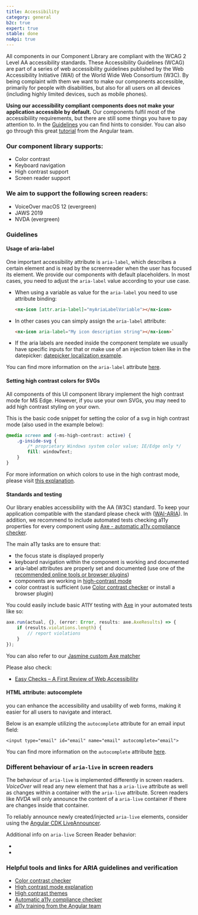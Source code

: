 ```yaml
---
title: Accessibility
category: general
b2c: true
expert: true
stable: done
noApi: true
---
```


All components in our Component Library are compliant with the WCAG 2 Level AA accessibility standards. These Accessibility Guidelines (WCAG) are part of a series of web accessibility guidelines published by the Web Accessibility Initiative (WAI) of the World Wide Web Consortium (W3C). By being complaint with them we want to make our components accessible, primarily for people with disabilities, but also for all users on all devices (including highly limited devices, such as mobile phones).

**Using our accessibility compliant components does not make your application accessible by default.** Our components fulfil most of the accessibiility requirements, but there are still some things you have to pay attention to. In the [Guidelines](./documentation/accessibility/overview#guidelines) you can find hints to consider. You can also go through this great [tutorial](https://codelabs.developers.google.com/angular-a11y#0) from the Angular team.

### Our component library supports:

-   Color contrast
-   Keyboard navigation
-   High contrast support
-   Screen reader support

### We aim to support the following screen readers:

-   VoiceOver macOS 12 (evergreen)
-   JAWS 2019
-   NVDA (evergreen)

### Guidelines

#### Usage of aria-label

One important accessibility attribute is `aria-label`, which describes a certain element and is read by the screenreader when the user has focused its element. We provide our components with default placeholders. In most cases, you need to adjust the `aria-label` value according to your use case.

-   When using a variable as value for the `aria-label` you need to use attribute binding:

    ```html
    <nx-icon [attr.aria-label]="myAriaLabelVariable"></nx-icon>
    ```

-   In other cases you can simply assign the `aria-label` attribute:

    ```html
    <nx-icon aria-label="My icon description string"></nx-icon>`
    ```

-   If the aria labels are needed inside the component template we usually have specific inputs for that or make use of an injection token like in the datepicker: [datepicker localization example](./documentation/datefield/overview#localizing-labels-and-messages).

You can find more information on the `aria-label` attribute [here](https://www.w3.org/TR/wai-aria/#aria-label).

#### Setting high contrast colors for SVGs

All components of this UI component library implement the high contrast mode for MS Edge. However, if you use your own SVGs, you may need to add high contrast styling on your own.

This is the basic code snippet for setting the color of a svg in high contrast mode (also used in the example below):

```scss
@media screen and (-ms-high-contrast: active) {
    .g-inside-svg {
        /* proprietary Windows system color value; IE/Edge only */
        fill: windowText;
    }
}
```

For more information on which colors to use in the high contrast mode, please visit [this explanation](https://docs.microsoft.com/en-us/windows/uwp/design/accessibility/high-contrast-themes#high-contrast-colors).

<!-- example(accessibility-high-contrast-svg) -->

#### Standards and testing

Our library enables accessibility with the AA (W3C) standard. To keep your application compatible with the standard please check with ([WAI-ARIA](http://w3c.github.io/aria-practices/)). In addition, we recommend to include automated tests checking a11y properties for every component using [Axe - automatic a11y compliance checker](https://www.deque.com/axe).

The main a11y tasks are to ensure that:

-   the focus state is displayed properly
-   keyboard navigation within the component is working and documented
-   aria-label attributes are properly set and documented (use one of the [recommended online tools or browser plugins](https://www.w3.org/WAI/ER/tools/))
-   components are working in [high-contrast mode](https://github.com/MicrosoftEdge/MSEdgeExplainers/blob/master/Accessibility/HighContrast/explainer.md)
-   color contrast is sufficient (use [Color contrast checker](https://webaim.org/resources/contrastchecker/) or install a browser plugin)

You could easily include basic A11Y testing with [Axe](https://www.deque.com/axe) in your automated tests like so:

```typescript
axe.run(actual, {}, (error: Error, results: axe.AxeResults) => {
    if (results.violations.length) {
        // report violations
    }
});
```

You can also refer to our [Jasmine custom Axe matcher](https://github.com/allianz/ng-aquila/blob/main/projects/ng-aquila/test.ts)

Please also check:
-   [Easy Checks – A First Review of Web Accessibility](https://www.w3.org/WAI/test-evaluate/preliminary/)

#### HTML attribute: autocomplete
you can enhance the accessibility and usability of web forms, making it easier for all users to navigate and interact.

Below is an example utilizing the `autocomplete` attribute for an email input field:
```
<input type="email" id="email" name="email" autocomplete="email">
```
You can find more information on the `autocomplete` attribute [here](https://developer.mozilla.org/en-US/docs/Web/HTML/Attributes/autocomplete).

### Different behaviour of `aria-live` in screen readers

The behaviour of `aria-live` is implemented differently in screen readers. _VoiceOver_  will read any new element
that has a `aria-live` attribute as well as changes within a container with the `aria-live` attribute. Screen readers
like _NVDA_ will only announce the content of a `aria-live` container if there are changes inside that container.

To reliably announce newly created/injected `aria-live` elements, consider using
the [Angular CDK LiveAnnouncer](https://github.com/angular/components/blob/main/src/cdk/a11y/live-announcer/live-announcer.md).

Additional info on `aria-live` Screen Reader behavior:
- [a11ysupport.io/status-role]: https://a11ysupport.io/tech/aria/status_role#support-table-0
- [a11ysupport.io/aria-live]: https://a11ysupport.io/tests/tech__aria__aria-live

### Helpful tools and links for ARIA guidelines and verification

-   [Color contrast checker](https://webaim.org/resources/contrastchecker/)
-   [High contrast mode explanation](https://github.com/MicrosoftEdge/MSEdgeExplainers/blob/master/Accessibility/HighContrast/explainer.md)
-   [High contrast themes](https://docs.microsoft.com/en-us/windows/uwp/design/accessibility/high-contrast-themes)
-   [Automatic a11y compliance checker](https://www.deque.com/axe)
-   [a11y training from the Angular team](https://codelabs.developers.google.com/angular-a11y#0)
